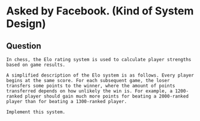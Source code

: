 # Asked by Facebook. (Kind of System Design)

## Question

`In chess, the Elo rating system is used to calculate player strengths based on game results.`

`A simplified description of the Elo system is as follows. Every player begins at the same score. For each subsequent game, the loser transfers some points to the winner, where the amount of points transferred depends on how unlikely the win is. For example, a 1200-ranked player should gain much more points for beating a 2000-ranked player than for beating a 1300-ranked player.`

`Implement this system.`
